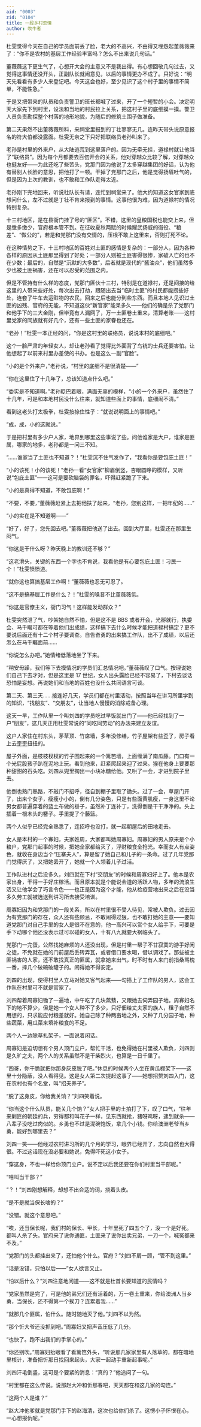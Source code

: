```yaml
---
aid: "0003"
zid: "0104"
title: 一段乡村恋情
author: 吹牛者
---
```


杜雯觉得今天在自己的学员面前丢了脸，老大的不高兴，不由得又埋怨起董薇薇来了：“你不是农村的基层工作经验丰富吗？怎么不出来说几句话。”

董薇薇这下更生气了，心想开大会的主意又不是我出得。有心想回敬几句过去，又觉得这事情还没开头，正副队长就闹意见，以后的事情更办不成了。只好说：“明天先看看有多少人来登记吧。今天这会也好，至少见识了这个村子里的事情不简单，不能性急。”

于是又把带来的队员和负责警卫的班长都喊了过来，开了一个短暂的小会。决定明天大家先下到村里，设法和当地的村民拉上关系，把这村子里的底细摸一摸。警卫人员负责勘探整个村落的地形地貌，为随后的修筑土围子做准备。

第二天果然不出董薇薇所料，来祠堂里报到的丁壮寥寥无几。连昨天带头说原意报名的符大伯都没露面。杜雯无奈之下只好把联络员老孙叫来了。

老孙是村里的外来户，从大陆逃荒到这里落户的。因为无牵无挂，道禄村就让他当了“联络员”。因为每个月都要去百仞开会的关系，他对穿越众比较了解，对穿越众也挺友好——为此还吃了些苦头，党那门因为他说了太多穿越集团的好话，认为他有替别人长脸的意思，把他打了一顿。干掉了党那门之后，他是觉得扬眉吐气的，但是因为上次的教训，也不敢和工作队走得太近。

老孙刚下完地回来，听说杜队长有请，连忙到祠堂来了。他大约知道这女官家到底想问什么，左不过就是丁壮不肯来报到的事情。这事他很为难，因为道禄村的情况特别复杂。

十三村地区，是在县衙门挂了号的“匪区”。不错，这里的皇粮国税也能交上来，但是缴多缴少，官府根本管不到。在征收夏秋两赋的时候耀武扬威的衙役、“粮差”、“做公的”，若是和党那门没有交情的，压根不敢上这里来，否则打死不论。

在这种情势之下，十三村地区的百姓对土匪的感情是复杂的：一部分人，因为各种各样的原因从土匪那里得到了好处；一部分人则被土匪害得很惨，家破人亡的也不在少数；最后的，自然是“沉默的大多数”，后者就是现代的“酱油众”，他们虽然多少也被土匪祸害，还在可以忍受的范围之内。

但是不管持有什么样的态度，党那门匪伙十三村，特别是在道禄村，还是间接的给这里的人带来些好处，每次出去打劫，跟随出去当“临时土匪”的村民都能捞些好处，连套了牛车去运赃物的农民，回来之后也能分到些东西。而且本地人见识过土匪的凶残、官府的无能，不知道这伙“新官家”能呆多久——他们的确是杀了党那门和他手下的三大金刚，但毕竟有人漏网了，万一土匪卷土重来，清算老账——这村里党家的同族就有好几个，还有一些土匪的家眷也还在。

“老孙！”杜雯一本正经的问，“你是这村里的联络员，说说本村的底细吧。”

这个一脸严肃的年轻女人，却让老孙看了觉得比外面背了鸟铳的士兵还要害怕。让他想起了以前来村里办差使的书办。也是这么一副“官脸”。

“小的是个外来户，”老孙说，“村里的底细不是很清楚——”

“你在这里住了十几年了，总该知道点什么吧。”

“委实是不知道啊。”老孙眨巴着眼，满面无辜的模样，“小的一个外来户，虽然住了十几年，可是和本地村民没什么往来，就知道些面上的事情，底细闹不清。”

看到这老头打太极拳，杜雯按捺住性子：“就说说明面上的事情吧。”

“成，成，小的这就说。”

于是把村里有多少户人家，地界到哪里这些事说了些。问他谁家是大户，谁家是匪属，哪家的地多，老孙都是一问三不知。

“……谁家当了土匪也不知道？！”杜雯沉不住气发作了，“我看你是要包庇土匪！”

“小的该死！小的该死！”老孙一看“女官家”柳眉倒竖，杏眼圆睁的模样，又听说“包庇土匪”——这可是要砍脑袋的罪名，吓得赶紧跪了下来。

“小的是真得不知道，不敢包庇啊！”

“不要，不要，”董薇薇赶紧上去把他扶了起来，“老孙，您别这样，一把年纪的……”

“小的实在是不知道啊——”

“好了，好了，您先回去吧。”董薇薇把他送了出去。回到大厅里，杜雯还在那里生闷气。

“你这是干什么呀？昨天晚上的教训还不够？”

“这老滑头，关键的东西一个字也不肯说，我看他是有心要包庇土匪！刁民一个！”杜雯愤愤道。

“就你这也算搞基层工作啊！”董薇薇也忍无可忍了。

“这不是搞基层工作是什么？！”杜雯的嗓音不比董薇薇低。

“你这是官僚主义，衙门习气！这样能发动群众？”

杜雯突然泄了气，吵架她自然不怕，但是这不是 BBS 或者开会，光掰就行，执委会、马千瞩可都在等着他们出成绩，这样搞下去什么时候才能把道禄村搞定？更不要说后面还有十二个村子要调查。自告奋勇的出来搞工作队，出不了成绩，以后还怎么在马千瞩面前……

“你说怎么办吧。”她情绪低落地坐了下来。

“稍安毋躁，我们等下去摸情况的学员们汇总情况吧。”董薇薇叹了口气。按理说她们自己下去才对，但是这里是 17 世纪，女人出头露脸已经不容易了，下村去谈话恐怕是妄想。再说她们和当地的百姓也没什么共同语言可谈。

第二天、第三天……接连好几天，学员们都在村里活动，按照当年在讲习所里学到的知识，“找朋友”、“交朋友”，让当地人慢慢的消除戒备心理。

这天一早，工作队里一个叫刘四的学员吃过早饭就出门了——他已经找到了一户“朋友”，这几天正用杜雯常说的“同吃同劳动”的办法来建立友谊。

这户人家住在村东头，茅草顶、竹席墙，多年没修缮，竹子屋架有些歪了，房子看上去歪歪扭扭的。

屋子外面，是枝枝杈杈的竹子围起来的一个篱笆墙，上面缠满了南瓜藤。门口有一个光屁股孩子趴在泥地上玩。看到他来，赶紧爬起来迎了过来。猴在他身上要要那种甜甜的石头吃。刘四从兜里掏出一小块冰糖给他。又哄了一会，才进到院子里去。

他倒也熟门熟路，不敲门不招呼，径自到棚子里取了锄头。过了一会，草屋门开了，出来个女子，瘦瘦小小的，倒有几分姿色，只是有些面黄肌瘦，一身这里不论男女都普遍穿着的蓝土布做的褂子，虽然补丁连补丁，洗得倒是干干净净的。头上插着一根木头的簪子。手里提了个藤篮。

两个人似乎已经完全熟悉了，连招呼也没打，就一起朝屋后的田地走去。

女人是本村的一个寡妇，夫家姓周，大家都叫她周寡妇。周寡妇的男人原来是个小粮户，党那门起事的时候，把她全家都给灭了，浮财粮食全抢光。幸而女人有点姿色，就收在身边当个“压寨夫人”，算是留了她自己和儿子的一条命。过了几年党那门觉得厌了，又把她丢开了，她就一个人领着儿子过活。

工作队进村之后没多久，刘四就在下村“交朋友”的时候和周寡妇好上了。他本是农家出身，干得一手好庄稼活。而且原本就是个能说会道的活跃人物，多年的流浪生活又让他学会了巧言令色——也正是因为这个才能，他从检疫营地出来之后在没当多久劳工就被选送到讲习所去接受培训。

周寡妇因为和党那门的一段关系，所以在村里很不受人待见，常被人欺负。过去因为有党那门的存在，众人还有些顾忌，不敢闹得过狠，也不敢打她的主意——要知道党那门对自己手里的女人是很不在意的，他一高兴可以赏个女人给手下，可要是手下动哪个他还没表示过可以碰的女人，十有八九就要大祸临头了。

党那门一完蛋，公然找她麻烦的人还没出现，但是村里一帮子不甘寂寞的游手好闲之徒，不免就在她的门前屋后丢砖弄瓦，或者借口要水喝，借以调戏了。那些被土匪祸害的人家，还不敢找真正的匪属，就拿她来出气，时不时有人来门前指桑骂槐一番，摔几个破碗破罐子的。闹得她不得安定。

刘四的出现，使得村里人立马对她又客气起来——勾搭上了工作队的男人，这会工作队在村里可不就是官家了。

刘四帮着周寡妇锄了一遍地，中午吃了几块蒸蓣，又跟她去伺弄园子地。周寡妇名下的地不算少，但是她一个女人种不了多少，只好佃给丈夫家的族人，租子自然不用想的，只求能应付粮差就好。她自己除了种两亩地之外，又种了几分园子地，种些蔬菜，用瓜菜来填补粮食的不足。

两个人一边除草扎架子，一面说着闲话。

周寡妇是迫切想有个男人顶门立户，帮忙干活，也免得她在村里被人欺负，刘四则是久旷之夫，两个人的关系虽然不是干柴烈火，也算是一日千里了。

“四哥，你干脆就把你那身灰皮脱了吧。”休息的时候两个人坐在黄瓜棚架下——这里十分隐蔽，没人看得见。这是女人第二次提起这事了——她想招赘刘四入门，这在农村也有个名堂，叫“招夫养子”。

“脱了这身皮，你给我关饷？”刘四笑着说。

“你当这个什么队员，能关几个饷？”女人把手里的土拍打了下，叹了口气，“往年来剿匪的朝廷的兵，穷得都和叫花子一样，见东西就抢，猪呀鸡呀，逮到就杀——八辈子没吃过肉似的。乡勇也不过是混碗饱饭，拿几个小钱。你给澳洲老爷当乡勇，能好到哪里去？”

刘四一笑——他经过农村讲习所的几个月的学习，眼界已经开了，志向自然也大得很。不过这话现在没必要和她说，免得吓死这小女子。

“穿这身，不也一样给你顶门立户。说不定以后我还要在你们村里当干部呢。”

“啥叫当干部？”

“？！”刘四刚想解释，却想不出合适的词，挠着头皮。

“是不是就当保长啥的？”

“没错。就这个意思吧。”

“唉，还当保长呢，我们村的保长、甲长，十年里死了四五个了，没一个是好死。都叫人杀了头。官府来了说你通匪，土匪来了说你出卖兄弟，一刀一个，喊冤都来不及。”

“党那门的头都挂出来了，还怕他个什么。官府？”刘四不屑一顾，“管不到这里。”

“话是没错，只怕以后——”女人欲言又止。

“怕以后什么？”刘四注意地问道——这不就是杜首长要知道的民情吗？

“党家虽然是完了，可是他的弟兄们还有活着的，万一卷土重来，你给澳洲人当乡勇，当保长，还不得第一个挨刀？连累着我……”

“就那几个匪属，怕什么。随时随地灭了他。”刘四不以为然。

“那个忻大爷还没抓到吧。”周寡妇又把声音压低了几分。

“也快了。跑不出我们的手掌心的。”

“你还别吹。”周寡妇抬眼看了看篱笆外头，“听说那几家家里有人落草的，都在暗地里核计，准备把忻那日找回来起头，大家一起动手重新起事呢。”

刘四汗毛倒竖，这可是个要紧的消息：“真的？”他追问了一句。

“村里都在这么传说。说那赵大冲和忻那春吧，天天都在和这几家的勾连。”

“这两个人是谁？”

“赵大冲他爹就是党那门手下的赵海清，这次也给你们杀了。这愣小子怀恨在心，一心想报仇呢。”
